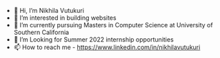 - 👋 Hi, I’m Nikhila Vutukuri
- 👀 I’m interested in building websites
- 🌱 I’m currently pursuing Masters in Computer Science at University of Southern California
- 💞️ I’m Looking for Summer 2022 internship opportunities
- 📫 How to reach me - https://www.linkedin.com/in/nikhilavutukuri


